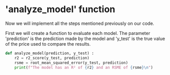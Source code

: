 # 'analyze_model' function

Now we will implement all the steps mentioned previously on our code. 

First we will create a function to evaluate each model. The parameter 'prediction' is the prediction made by the model  and 'y_test' is the true value of the price used to compare the results.

```python
def analyze_model(prediction, y_test) :
    r2 = r2_score(y_test, prediction)
    rsme = root_mean_squared_error(y_test, prediction)
    print(f"The model has an R² of {r2} and an RSME of {rsme}\n")
```
